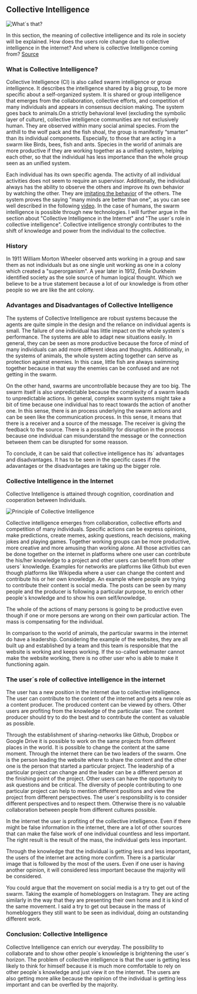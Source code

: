 ## Collective Intelligence ##
![What´s that?](https://encrypted-tbn0.gstatic.com/images?q=tbn:ANd9GcRWjMApj3VMJuWRsJXC9OQb-Rujd4e-Il1wvIjhzYifneAkpTEV)

In this section, the meaning of collective intelligence and its role in society will be explained. How does the users role change due to collective intelligence in the internet? And where is collective Intelligence coming from? [Source](https://link.springer.com/article/10.1007/s12599-010-0114-8)

### What is Collective Intelligence? ###

Collective Intelligence (CI) is also called swarm intelligence or group intelligence. It describes the  intelligence shared by a big group, to be more specific about a self-organized system. It is shared or group intelligence that emerges from the collaboration, collective efforts, and competition of many individuals and appears in consensus decision making. The system goes back to animals.On a strictly behavioral level (excluding the symbolic layer of culture), collective intelligence communities are not exclusively human.  They are observed within many social animal species.  From the anthill to the wolf pack and the fish shoal, the group is manifestly “smarter” than its individual components.  Especially, to those that are acting in a swarm like Birds, bees, fish and ants. Species in the world of animals are more productive if they are working together as a unified system, helping each other, so that the individual has less importance than the whole group seen as an unified system. 

Each individual has its own specific agenda. The activity of all individual activities does not seem to require an supervisor. Additionally, the individual always has the ability to observe the others and improve its own behavior by watching the other. They are [imitating the behavior](https://de.slideshare.net/eslamhamed93/swarm-intelligence-42553644) of the others. The system proves the saying "many minds are better than one", as you can see well described in the following [video](https://www.youtube.com/watch?v=UcNm1c8kggE). In the case of humans, the swarm intelligence is possible through new technologies. I will further argue in the section about "Collective Intelligence in the Internet" and "The user´s role in collective intelligence". Collective intelligence strongly contributes to the shift of knowledge and power from the individual to the collective.

### History ###

In 1911 William Morton Wheeler observed ants working in a group and saw them as not individuals but as one single unit working as one in a colony which created a "superorganism". A year later in 1912, Émile Durkheim identified society as the sole source of human logical thought. Which we believe to be a true statement because a lot of our knowledge is from other people so we are like the ant colony.


### Advantages and Disadvantages of Collective Intelligence ###

The systems of Collective Intelligence are robust systems because the agents are quite simple in the design and the reliance on individual agents is small. The failure of one individual has little impact on the whole system´s performance. The systems are able to adapt new situations easily. In general, they can be seen as more productive because the force of mind of many individuals can add more different ideas and thoughts. Additionally, in the systems of animals, the whole system acting together can serve as protection against enemies. In this case, little fish are always swimming together because in that way the enemies can be confused and are not getting in the swarm. 

On the other hand, swarms are uncontrollable because they are too big. The swarm itself is also unpredictable because the complexity of a swarm leads to unpredictable actions. In general, complex swarm systems might take a bit of time because one individual has to react towards the action of another one. In this sense, there is an process underlying the swarm actions and can be seen like the communication process. In this sense, it means that there is a receiver and a source of the message. The receiver is giving the feedback to the source. There is a possibility for disruption in the process because one individual can misunderstand the message or the connection between them can be disrupted for some reasson.   		  	

To conclude, it can be said that collective intelligence has its´ advantages and disadvantages. It has to be seen in the specific cases if the adavantages or the disadvantages are taking up the bigger role. 	

### Collective Intelligence in the Internet ### 

Collective Intelligence is attained through cognition, coordination and cooperation between Individuals. 

![Principle of Collective Intelligence](https://upload.wikimedia.org/wikipedia/commons/thumb/3/3e/CI_types1s_2.jpg/460px-CI_types1s_2.jpg)

Collective intelligence emerges from collaboration, collective efforts and competition of many individuals. Specific actions can be express opinions, make predictions, create memes, asking questions, reach decisions, making jokes and playing games. Together working groups can be more productive, more creative and more amusing than working alone. All those activities can be done together on the internet in platforms where one user can contribute the his/her knowledge to a project and other users can benefit from other users´ knowledge. Examples for networks are platforms like Github but even though platforms like Wikipedia where a user can change the content and contribute his or her own knowledge. An example where people are trying to contribute their content is social media. The posts can be seen by many people and the producer is following a particular purpose, to enrich other people´s knowledge and to show his own self/knowledge. 

The whole of the actions of many persons is going to be productive even though if one or more persons are wrong on their own particular action. The mass is compensating for the individual. 

In comparison to the world of animals, the particular swarms in the internet do have a leadership. Considering the example of the websites, they are all built up and established by a team and this team is responsible that the website is working and keeps working. If the so-called webmaster cannot make the website working, there is no other user who is able to make it functioning again. 

### The user´s role of collective intelligence in the internet ### 

The user has a new position in the internet due to collective intelligence. The user can contribute to the content of the internet and gets a new role as a content producer. The produced content can be viewed by others. Other users are profiting from the knowledge of the particular user. The content producer should try to do the best and to contribute the content as valuable as possible. 

Through the establishment of sharing-networks like Github, Dropbox or Google Drive it is possible to work on the same projects from different places in the world. It is possible to change the content at the same moment. Through the internet there can be two leaders of the swarm. One is the person leading the website where to share the content and the other one is the person that started a particular project. The leadership of a particular project can change and the leader can be a different person at the finishing point of the project. Other users can have the opportunity to ask questions and be critical. The diversity of people contributing to one particular project can help to mention different positions and view the project from different perspectives. The user´s responsibility is to consider different perspectives and to respect them. Otherwise there is no valuable collaboration between people from different cultures possible.  

In the internet the user is profiting of the collective intelligence. Even if there might be false information in the internet, there are a lot of other sources that can make the false work of one individual countless and less important. The right result is the result of the mass, the individual gets less important. 

Through the knowledge that the individual is getting less and less important, the users of the internet are acting more confirm. There is a particular image that is followed by the most of the users. Even if one user is having another opinion, it will considered less important because the majority will be considered. 

You could argue that the movement on social media is a try to get out of the swarm. Taking the example of homebloggers on Instagram. They are acting similarly in the way that they are presenting their own home and it is kind of the same movement. I said a try to get out because in the mass of homebloggers they still want to be seen as individual, doing an outstanding different work. 

### Conclusion: Collective Intelligence

Collective Intelligence can enrich our everyday. The possibility to collaborate  and to show other people´s knowledge is brightening the user´s horizon. The problem of collective intelligence is that the user is getting less likely to think for himself because it is much more comfortable to rely on other people´s knowledge and just view it on the internet. The users are also getting more alike because the opinion of the individual is getting less important and can be overfled by the majority. 